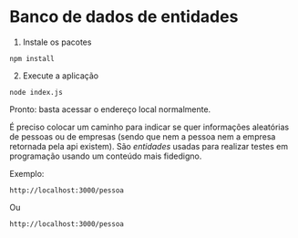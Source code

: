 # Banco de dados de entidades

1. Instale os pacotes
```
npm install
```

2. Execute a aplicação
```
node index.js
```

Pronto: basta acessar o endereço local normalmente.

É preciso colocar um caminho para indicar se quer informações aleatórias de pessoas ou de empresas (sendo que nem a pessoa nem a empresa retornada pela api existem). São *entidades* usadas para realizar testes em programação usando um conteúdo mais fidedigno.

Exemplo:

```
http://localhost:3000/pessoa
```

Ou

```
http://localhost:3000/pessoa
```

